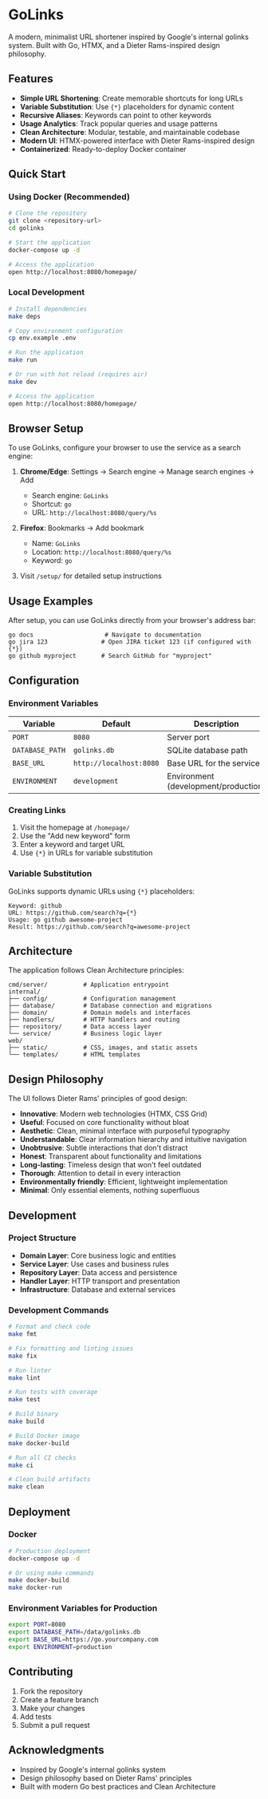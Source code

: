 # GoLinks

A modern, minimalist URL shortener inspired by Google's internal golinks system. Built with Go, HTMX, and a Dieter Rams-inspired design philosophy.

## Features

- **Simple URL Shortening**: Create memorable shortcuts for long URLs
- **Variable Substitution**: Use `{*}` placeholders for dynamic content
- **Recursive Aliases**: Keywords can point to other keywords
- **Usage Analytics**: Track popular queries and usage patterns
- **Clean Architecture**: Modular, testable, and maintainable codebase
- **Modern UI**: HTMX-powered interface with Dieter Rams-inspired design
- **Containerized**: Ready-to-deploy Docker container

## Quick Start

### Using Docker (Recommended)

```bash
# Clone the repository
git clone <repository-url>
cd golinks

# Start the application
docker-compose up -d

# Access the application
open http://localhost:8080/homepage/
```

### Local Development

```bash
# Install dependencies
make deps

# Copy environment configuration
cp env.example .env

# Run the application
make run

# Or run with hot reload (requires air)
make dev

# Access the application
open http://localhost:8080/homepage/
```

## Browser Setup

To use GoLinks, configure your browser to use the service as a search engine:

1. **Chrome/Edge**: Settings → Search engine → Manage search engines → Add
   - Search engine: `GoLinks`
   - Shortcut: `go`
   - URL: `http://localhost:8080/query/%s`

2. **Firefox**: Bookmarks → Add bookmark
   - Name: `GoLinks`
   - Location: `http://localhost:8080/query/%s`
   - Keyword: `go`

3. Visit `/setup/` for detailed setup instructions

## Usage Examples

After setup, you can use GoLinks directly from your browser's address bar:

```
go docs                    # Navigate to documentation
go jira 123               # Open JIRA ticket 123 (if configured with {*})
go github myproject       # Search GitHub for "myproject"
```

## Configuration

### Environment Variables

| Variable | Default | Description |
|----------|---------|-------------|
| `PORT` | `8080` | Server port |
| `DATABASE_PATH` | `golinks.db` | SQLite database path |
| `BASE_URL` | `http://localhost:8080` | Base URL for the service |
| `ENVIRONMENT` | `development` | Environment (development/production) |

### Creating Links

1. Visit the homepage at `/homepage/`
2. Use the "Add new keyword" form
3. Enter a keyword and target URL
4. Use `{*}` in URLs for variable substitution

### Variable Substitution

GoLinks supports dynamic URLs using `{*}` placeholders:

```
Keyword: github
URL: https://github.com/search?q={*}
Usage: go github awesome-project
Result: https://github.com/search?q=awesome-project
```

## Architecture

The application follows Clean Architecture principles:

```
cmd/server/          # Application entrypoint
internal/
├── config/          # Configuration management
├── database/        # Database connection and migrations
├── domain/          # Domain models and interfaces
├── handlers/        # HTTP handlers and routing
├── repository/      # Data access layer
└── service/         # Business logic layer
web/
├── static/          # CSS, images, and static assets
└── templates/       # HTML templates
```

## Design Philosophy

The UI follows Dieter Rams' principles of good design:

- **Innovative**: Modern web technologies (HTMX, CSS Grid)
- **Useful**: Focused on core functionality without bloat
- **Aesthetic**: Clean, minimal interface with purposeful typography
- **Understandable**: Clear information hierarchy and intuitive navigation
- **Unobtrusive**: Subtle interactions that don't distract
- **Honest**: Transparent about functionality and limitations
- **Long-lasting**: Timeless design that won't feel outdated
- **Thorough**: Attention to detail in every interaction
- **Environmentally friendly**: Efficient, lightweight implementation
- **Minimal**: Only essential elements, nothing superfluous

## Development

### Project Structure

- **Domain Layer**: Core business logic and entities
- **Service Layer**: Use cases and business rules
- **Repository Layer**: Data access and persistence
- **Handler Layer**: HTTP transport and presentation
- **Infrastructure**: Database and external services

### Development Commands

```bash
# Format and check code
make fmt

# Fix formatting and linting issues
make fix

# Run linter
make lint

# Run tests with coverage
make test

# Build binary
make build

# Build Docker image
make docker-build

# Run all CI checks
make ci

# Clean build artifacts
make clean
```

## Deployment

### Docker

```bash
# Production deployment
docker-compose up -d

# Or using make commands
make docker-build
make docker-run
```

### Environment Variables for Production

```bash
export PORT=8080
export DATABASE_PATH=/data/golinks.db
export BASE_URL=https://go.yourcompany.com
export ENVIRONMENT=production
```

## Contributing

1. Fork the repository
2. Create a feature branch
3. Make your changes
4. Add tests
5. Submit a pull request

## Acknowledgments

- Inspired by Google's internal golinks system
- Design philosophy based on Dieter Rams' principles
- Built with modern Go best practices and Clean Architecture
